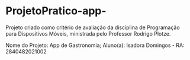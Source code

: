 # ProjetoPratico-app-
Projeto criado como critério de avaliação da disciplina de Programação para Dispositivos Móveis, ministrada pelo Professor Rodrigo Plotze.

Nome do Projeto: App de Gastronomia; 
Aluno(a): Isadora Domingos - RA: 2840482021002
